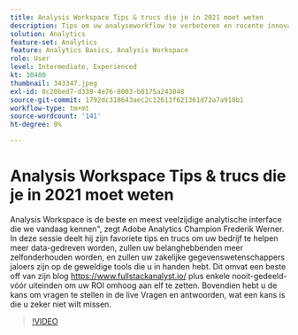 ```yaml
---
title: Analysis Workspace Tips & trucs die je in 2021 moet weten
description: Tips om uw analyseworkflow te verbeteren en recente innovaties in de Adobe Analytics te markeren
solution: Analytics
feature-set: Analytics
feature: Analytics Basics, Analysis Workspace
role: User
level: Intermediate, Experienced
kt: 10480
thumbnail: 343347.jpeg
exl-id: 0c20bed7-d339-4e76-8003-b0175a243848
source-git-commit: 1792dc318643aec2c12613f621361d72a7a918b1
workflow-type: tm+mt
source-wordcount: '141'
ht-degree: 0%

---
```


# Analysis Workspace Tips &amp; trucs die je in 2021 moet weten

Analysis Workspace is de beste en meest veelzijdige analytische interface die we vandaag kennen&quot;, zegt Adobe Analytics Champion Frederik Werner. In deze sessie deelt hij zijn favoriete tips en trucs om uw bedrijf te helpen meer data-gedreven worden, zullen uw belanghebbenden meer zelfonderhouden worden, en zullen uw zakelijke gegevenswetenschappers jaloers zijn op de geweldige tools die u in handen hebt. Dit omvat een beste off van zijn blog https://www.fullstackanalyst.io/ plus enkele nooit-gedeeld-vóór uiteinden om uw ROI omhoog aan elf te zetten. Bovendien hebt u de kans om vragen te stellen in de live Vragen en antwoorden, wat een kans is die u zeker niet wilt missen.

>[!VIDEO](https://video.tv.adobe.com/v/343347/?quality=12&learn=on)
